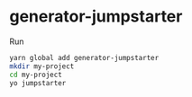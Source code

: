 # generator-jumpstarter

Run

```bash
yarn global add generator-jumpstarter
mkdir my-project
cd my-project
yo jumpstarter
```
